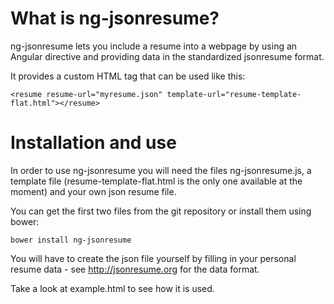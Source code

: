 # What is ng-jsonresume?

ng-jsonresume lets you include a resume into a webpage by using an Angular directive and providing data in the standardized jsonresume format.

It provides a custom HTML tag that can be used like this:

`<resume resume-url="myresume.json" template-url="resume-template-flat.html"></resume>`

# Installation and use

In order to use ng-jsonresume you will need the files ng-jsonresume.js, a template file (resume-template-flat.html is the only one available at the moment) and your own json resume file.

You can get the first two files from the git repository or install them using bower:

`bower install ng-jsonresume`

You will have to create the json file yourself by filling in your personal resume data - see http://jsonresume.org for the data format.

Take a look at example.html to see how it is used.
